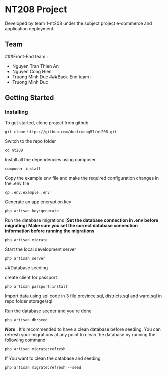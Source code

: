 # NT208 Project

Developed by team 1-nt208 under the subject project e-commerce and application deployment.
## Team
###Front-End team :
+ Nguyen Tran Thien An
+ Nguyen Cong Hien
+ Truong Minh Duc
###Back-End team :
+ Truong Minh Duc


## Getting Started
### Installing

To get started, clone project from github

```
git clone https://github.com/ductruong57/nt208.git
```

Switch to the repo folder

```
cd nt208
```

Install all the dependencies using composer

```
composer install
```

Copy the example env file and make the required configuration changes in the .env file

```
cp .env.example .env
```

Generate an app encryption key
```
php artisan key:generate
```
Run the database migrations (**Set the database connection in .env before migrating**)
**Make sure you set the correct database connection information before running the migrations**
 ```
 php artisan migrate
 ```   

Start the local development server
```
php artisan server
```
##Database seeding

create client for passport
```
php artisan passport:install
``` 
Import data using sql code in 3 file province.sql, districts.sql and ward.sql in repo folder storage/sql

Run the database seeder and you're done
```
php artisan db:seed
``` 

***Note*** : It's recommended to have a clean database before seeding. You can refresh your migrations at any point to clean the database by running the following command
```
php artisan migrate:refresh
```

If You want to clean the database and seeding
```
php artisan migrate:refresh --seed
```



